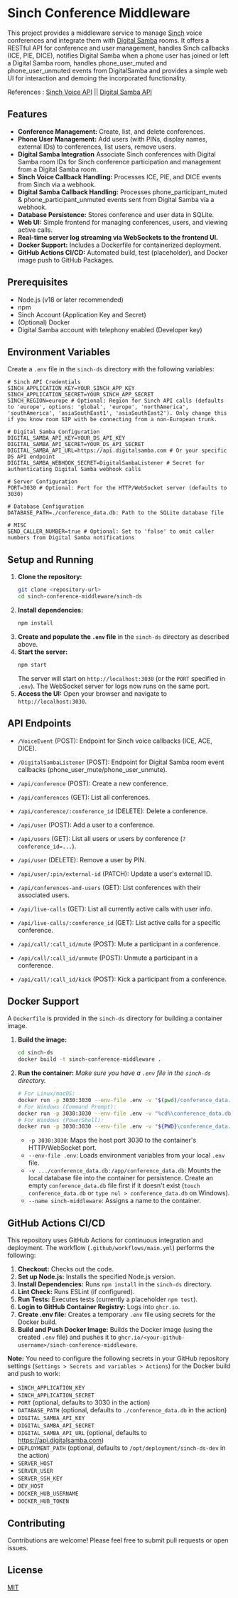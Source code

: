 # Sinch Conference Middleware

This project provides a middleware service to manage [Sinch](https://www.sinch.com) voice conferences and integrate them with [Digital Samba](https://www.digitalsamba.com) rooms. It offers a RESTful API for conference and user management, handles Sinch callbacks (ICE, PIE, DICE), notifies Digital Samba when a phone user has joined or left a Digital Samba room, handles phone_user_muted and phone_user_unmuted events from DigitalSamba and provides a simple web UI for interaction and demoing the incorporated functionality.

References :  [Sinch Voice API](https://developers.sinch.com/docs/voice) || [Digital Samba API](https://developer.digitalsamba.com/rest-api/) 

## Features

*   **Conference Management:** Create, list, and delete conferences.
*   **Phone User Management:** Add users (with PINs, display names, external IDs) to conferences, list users, remove users.
*   **Digital Samba Integration** Associate Sinch conferences with Digital Samba room IDs for Sinch conference participation and management from a Digital Samba room.
*   **Sinch Voice Callback Handling:** Processes ICE, PIE, and DICE events from Sinch via a webhook.
*   **Digital Samba Callback Handling:** Processes phone_participant_muted & phone_participant_unmuted events sent from Digital Samba via a webhook. 
*   **Database Persistence:** Stores conference and user data in SQLite.
*   **Web UI:** Simple frontend for managing conferences, users, and viewing active calls.
*   **Real-time server log streaming via WebSockets to the frontend UI.**
*   **Docker Support:** Includes a Dockerfile for containerized deployment.
*   **GitHub Actions CI/CD:** Automated build, test (placeholder), and Docker image push to GitHub Packages.

## Prerequisites

*   Node.js (v18 or later recommended)
*   npm
*   Sinch Account (Application Key and Secret)
*   (Optional) Docker
*   Digital Samba account with telephony enabled (Developer key)

## Environment Variables

Create a `.env` file in the `sinch-ds` directory with the following variables:

```env
# Sinch API Credentials
SINCH_APPLICATION_KEY=YOUR_SINCH_APP_KEY
SINCH_APPLICATION_SECRET=YOUR_SINCH_APP_SECRET
SINCH_REGION=europe # Optional: Region for Sinch API calls (defaults to 'europe', options: 'global', 'europe', 'northAmerica', 'southAmerica', 'asiaSouthEast1', 'asiaSouthEast2'). Only change this if you know room SIP with be connecting from a non-European trunk.

# Digital Samba Configuration 
DIGITAL_SAMBA_API_KEY=YOUR_DS_API_KEY
DIGITAL_SAMBA_API_SECRET=YOUR_DS_API_SECRET
DIGITAL_SAMBA_API_URL=https://api.digitalsamba.com # Or your specific DS API endpoint
DIGITAL_SAMBA_WEBHOOK_SECRET=DigitalSambaListener # Secret for authenticating Digital Samba webhook calls

# Server Configuration
PORT=3030 # Optional: Port for the HTTP/WebSocket server (defaults to 3030)

# Database Configuration
DATABASE_PATH=./conference_data.db: Path to the SQLite database file

# MISC
SEND_CALLER_NUMBER=true # Optional: Set to 'false' to omit caller numbers from Digital Samba notifications

```

## Setup and Running

1.  **Clone the repository:**
    ```bash
    git clone <repository-url>
    cd sinch-conference-middleware/sinch-ds
    ```
2.  **Install dependencies:**
    ```bash
    npm install
    ```
3.  **Create and populate the `.env` file** in the `sinch-ds` directory as described above.
4.  **Start the server:**
    ```bash
    npm start
    ```
    The server will start on `http://localhost:3030` (or the `PORT` specified in `.env`). The WebSocket server for logs now runs on the same port.
5.  **Access the UI:** Open your browser and navigate to `http://localhost:3030`.

## API Endpoints

*   `/VoiceEvent` (POST): Endpoint for Sinch voice callbacks (ICE, ACE, DICE).
*   `/DigitalSambaListener` (POST): Endpoint for Digital Samba room event callbacks (phone_user_mute/phone_user_unmute). 

*   `/api/conference` (POST): Create a new conference.
*   `/api/conferences` (GET): List all conferences.
*   `/api/conference/:conference_id` (DELETE): Delete a conference.
*   `/api/user` (POST): Add a user to a conference.
*   `/api/users` (GET): List all users or users by conference (`?conference_id=...`).
*   `/api/user` (DELETE): Remove a user by PIN.
*   `/api/user/:pin/external-id` (PATCH): Update a user's external ID.
*   `/api/conferences-and-users` (GET): List conferences with their associated users.
*   `/api/live-calls` (GET): List all currently active calls with user info.
*   `/api/live-calls/:conference_id` (GET): List active calls for a specific conference.
*   `/api/call/:call_id/mute` (POST): Mute a participant in a conference.
*   `/api/call/:call_id/unmute` (POST): Unmute a participant in a conference.
*   `/api/call/:call_id/kick` (POST): Kick a participant from a conference.



## Docker Support

A `Dockerfile` is provided in the `sinch-ds` directory for building a container image.

1.  **Build the image:**
    ```bash
    cd sinch-ds
    docker build -t sinch-conference-middleware .
    ```
2.  **Run the container:**
    *Make sure you have a `.env` file in the `sinch-ds` directory.*
    ```bash
    # For Linux/macOS:
    docker run -p 3030:3030 --env-file .env -v "$(pwd)/conference_data.db":/app/conference_data.db --name sinch-middleware sinch-conference-middleware
    # For Windows (Command Prompt):
    docker run -p 3030:3030 --env-file .env -v "%cd%\conference_data.db":/app/conference_data.db --name sinch-middleware sinch-conference-middleware
    # For Windows (PowerShell):
    docker run -p 3030:3030 --env-file .env -v "${PWD}\conference_data.db":/app/conference_data.db --name sinch-middleware sinch-conference-middleware
    ```
    *   `-p 3030:3030`: Maps the host port 3030 to the container's HTTP/WebSocket port.
    *   `--env-file .env`: Loads environment variables from your local `.env` file.
    *   `-v .../conference_data.db:/app/conference_data.db`: Mounts the local database file into the container for persistence. Create an empty `conference_data.db` file first if it doesn't exist (`touch conference_data.db` or `type nul > conference_data.db` on Windows).
    *   `--name sinch-middleware`: Assigns a name to the container.

## GitHub Actions CI/CD

This repository uses GitHub Actions for continuous integration and deployment. The workflow (`.github/workflows/main.yml`) performs the following:

1.  **Checkout:** Checks out the code.
2.  **Set up Node.js:** Installs the specified Node.js version.
3.  **Install Dependencies:** Runs `npm install` in the `sinch-ds` directory.
4.  **Lint Check:** Runs ESLint (if configured).
5.  **Run Tests:** Executes tests (currently a placeholder `npm test`).
6.  **Login to GitHub Container Registry:** Logs into `ghcr.io`.
7.  **Create .env file:** Creates a temporary `.env` file using secrets for the Docker build.
8.  **Build and Push Docker Image:** Builds the Docker image (using the created `.env` file) and pushes it to `ghcr.io/<your-github-username>/sinch-conference-middleware`.

**Note:** You need to configure the following secrets in your GitHub repository settings (`Settings > Secrets and variables > Actions`) for the Docker build and push to work:
*   `SINCH_APPLICATION_KEY`
*   `SINCH_APPLICATION_SECRET`
*   `PORT` (optional, defaults to 3030 in the action)
*   `DATABASE_PATH` (optional, defaults to `./conference_data.db` in the action)
*   `DIGITAL_SAMBA_API_KEY` 
*   `DIGITAL_SAMBA_API_SECRET`
*   `DIGITAL_SAMBA_API_URL` (optional, defaults to https://api.digitalsamba.com)
*   `DEPLOYMENT_PATH` (optional, defaults to `/opt/deployment/sinch-ds-dev` in the action)
*   `SERVER_HOST`
*   `SERVER_USER`
*   `SERVER_SSH_KEY`
*   `DEV_HOST`
*   `DOCKER_HUB_USERNAME`
*   `DOCKER_HUB_TOKEN`

## Contributing

Contributions are welcome! Please feel free to submit pull requests or open issues.

## License

[MIT](LICENSE)

